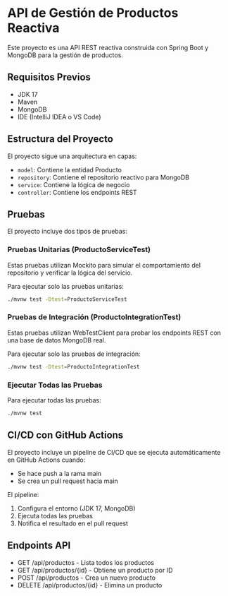 # API de Gestión de Productos Reactiva

Este proyecto es una API REST reactiva construida con Spring Boot y MongoDB para la gestión de productos.

## Requisitos Previos

- JDK 17
- Maven
- MongoDB
- IDE (IntelliJ IDEA o VS Code)

## Estructura del Proyecto

El proyecto sigue una arquitectura en capas:

- `model`: Contiene la entidad Producto
- `repository`: Contiene el repositorio reactivo para MongoDB
- `service`: Contiene la lógica de negocio
- `controller`: Contiene los endpoints REST

## Pruebas

El proyecto incluye dos tipos de pruebas:

### Pruebas Unitarias (ProductoServiceTest)

Estas pruebas utilizan Mockito para simular el comportamiento del repositorio y verificar la lógica del servicio.

Para ejecutar solo las pruebas unitarias:
```bash
./mvnw test -Dtest=ProductoServiceTest
```

### Pruebas de Integración (ProductoIntegrationTest)

Estas pruebas utilizan WebTestClient para probar los endpoints REST con una base de datos MongoDB real.

Para ejecutar solo las pruebas de integración:
```bash
./mvnw test -Dtest=ProductoIntegrationTest
```

### Ejecutar Todas las Pruebas

Para ejecutar todas las pruebas:
```bash
./mvnw test
```

## CI/CD con GitHub Actions

El proyecto incluye un pipeline de CI/CD que se ejecuta automáticamente en GitHub Actions cuando:

- Se hace push a la rama main
- Se crea un pull request hacia main

El pipeline:
1. Configura el entorno (JDK 17, MongoDB)
2. Ejecuta todas las pruebas
3. Notifica el resultado en el pull request

## Endpoints API

- GET /api/productos - Lista todos los productos
- GET /api/productos/{id} - Obtiene un producto por ID
- POST /api/productos - Crea un nuevo producto
- DELETE /api/productos/{id} - Elimina un producto 